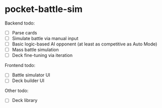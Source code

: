 # pocket-battle-sim

Backend todo:

- [ ] Parse cards
- [ ] Simulate battle via manual input
- [ ] Basic logic-based AI opponent (at least as competitive as Auto Mode)
- [ ] Mass battle simulation
- [ ] Deck fine-tuning via iteration

Frontend todo:

- [ ] Battle simulator UI
- [ ] Deck builder UI

Other todo:

- [ ] Deck library
